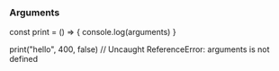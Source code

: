 ### Arguments
  const print = () => {
    console.log(arguments)
  }
  
  print("hello", 400, false)
  // Uncaught ReferenceError: arguments is not defined
